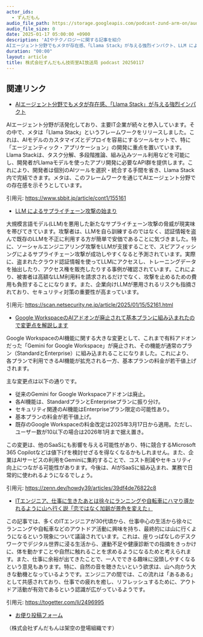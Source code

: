 ```yaml
---
actor_ids:
  - ずんだもん
audio_file_path: https://storage.googleapis.com/podcast-zund-arm-on/audio/株式会社ずんだもん技術室AI放送局_podcast_20250117.mp3
audio_file_size: 0
date: 2025-01-17 05:00:00 +0900
description: 'AIやテクノロジーに関する記事を紹介  
AIエージェント分野でもメタが存在感、「Llama Stack」が与える強烈インパクト、LLM によるサプライチェーン攻撃の始まり、Google WorkspaceのAIアドオンが廃止されて基本プランに組み込まれたので変更点を解説します、ITエンジニア、仕事に生きたあとは徐々にランニングや自転車にハマり導かれるように山へ行く説「恋ではなく加齢が景色を変えた」'
duration: "00:00"
layout: article
title: 株式会社ずんだもん技術室AI放送局 podcast 20250117
---
```


## 関連リンク


- [AIエージェント分野でもメタが存在感、「Llama Stack」が与える強烈インパクト](https://www.sbbit.jp/article/cont1/155161)  


AIエージェント分野が活発化しており、主要IT企業が続々と参入しています。その中で、メタは「Llama Stack」というフレームワークをリリースしました。これは、AIモデルのカスタマイズとデプロイを容易にするツールセットで、特に「エージェンティック・アプリケーション」の開発に重点を置いています。Llama Stackは、タスク分解、多段階推論、組み込みツール利用などを可能にし、開発者がLlamaモデルを使ったアプリ開発に必要なAPI群を提供します。これにより、開発者は個別のAIツールを選択・統合する手間を省き、Llama Stack内で完結できます。メタは、このフレームワークを通じてAIエージェント分野での存在感を示そうとしています。


引用元: https://www.sbbit.jp/article/cont1/155161


- [LLM によるサプライチェーン攻撃の始まり](https://scan.netsecurity.ne.jp/article/2025/01/15/52161.html)  


大規模言語モデル(LLM)を悪用した新たなサプライチェーン攻撃の脅威が現実味を帯びてきています。攻撃者は、LLMを自ら訓練するのではなく、認証情報を盗んで既存のLLMを不正に利用する方が簡単で安価であることに気づきました。特に、ソーシャルエンジニアリング攻撃をLLMが支援することで、スピアフィッシングによるサプライチェーン攻撃が成功しやすくなると予測されています。実際に、盗まれたクラウド認証情報を使ってLLMにアクセスし、トレーニングデータを抽出したり、アクセス権を販売したりする事例が確認されています。これにより、被害者は高額なLLM利用料を請求されるだけでなく、攻撃を止めるための費用も負担することになります。また、企業向けLLMが悪用されるリスクも指摘されており、セキュリティ対策の重要性が高まっています。


引用元: https://scan.netsecurity.ne.jp/article/2025/01/15/52161.html


- [Google WorkspaceのAIアドオンが廃止されて基本プランに組み込まれたので変更点を解説します](https://zenn.dev/howdy39/articles/39df4de76822c8)  


Google WorkspaceのAI機能に関する大きな変更として、これまで有料アドオンだった「Gemini for Google Workspace」が廃止され、その機能が通常のプラン（StandardとEnterprise）に組み込まれることになりました。これにより、各プランで利用できるAI機能が拡充される一方、基本プランの料金が若干値上げされます。

主な変更点は以下の通りです。
- 従来のGemini for Google Workspaceアドオンは廃止。
- 各AI機能は、StandardプランとEnterpriseプランに振り分け。
- セキュリティ関連のAI機能はEnterpriseプラン限定の可能性あり。
- 基本プランの料金が若干値上げ。
- 既存のGoogle Workspaceの料金改定は2025年3月17日から適用。ただし、ユーザー数が10以下の場合は2026年1月まで据え置き。

この変更は、他のSaaSにも影響を与える可能性があり、特に競合するMicrosoft 365 Copilotなどは値下げを検討せざるを得なくなるかもしれません。また、企業はAIサービスの利用をGeminiに集約することで、コスト削減やセキュリティ向上につながる可能性があります。今後は、AIがSaaSに組み込まれ、業務で日常的に使われるようになるでしょう。


引用元: https://zenn.dev/howdy39/articles/39df4de76822c8


- [ITエンジニア、仕事に生きたあとは徐々にランニングや自転車にハマり導かれるように山へ行く説「恋ではなく加齢が景色を変えた」](https://togetter.com/li/2496995)  


この記事では、多くのITエンジニアが30代頃から、仕事中心の生活から徐々にランニングや自転車などのアウトドア活動に興味を持ち、最終的には山に行くようになるという現象について議論されています。これは、座りっぱなしのデスクワークでデジタル世界に浸る生活から、運動不足や健康診断での指摘をきっかけに、体を動かすことや自然に触れることを求めるようになるためと考えられます。また、仕事に余裕が出てきたことで、一人でできる趣味に没頭しやすくなるという意見もあります。特に、自然の音を聴きたいという欲求は、山へ向かう大きな動機となっているようです。エンジニアの間では、この流れは「あるある」として共感されており、仕事での疲れを癒し、リフレッシュするために、アウトドア活動が有効であるという認識が広がっているようです。


引用元: https://togetter.com/li/2496995



- [お便り投稿フォーム](https://forms.gle/ffg4JTfqdiqK62qf9)

（株式会社ずんだもんは架空の登場組織です）

